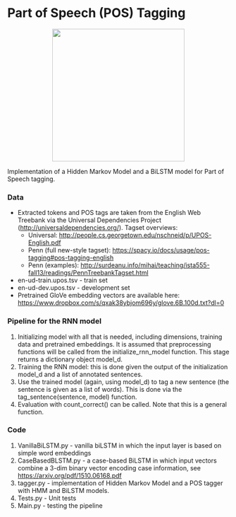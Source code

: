 # Part of Speech (POS) Tagging

<p align="center">
	<img height=300 width=300 src="https://user-images.githubusercontent.com/49988048/196628382-8a43ce69-9905-4e7f-b066-04a60a274095.png">
</p>

Implementation of a Hidden Markov Model and a BiLSTM model for Part of Speech tagging.

### Data
- Extracted tokens and POS tags are taken from the English Web Treebank via the Universal Dependencies Project (http://universaldependencies.org/).
Tagset overviews:
  * Universal: http://people.cs.georgetown.edu/nschneid/p/UPOS-English.pdf
  * Penn (full new-style tagset): https://spacy.io/docs/usage/pos-tagging#pos-tagging-english
  * Penn (examples): http://surdeanu.info/mihai/teaching/ista555-fall13/readings/PennTreebankTagset.html
- en-ud-train.upos.tsv - train set
- en-ud-dev.upos.tsv - development set
- Pretrained GloVe embedding vectors are available here: https://www.dropbox.com/s/qxak38ybjom696y/glove.6B.100d.txt?dl=0

### Pipeline for the RNN model
1.	Initializing model with all that is needed, including dimensions, training data and pretrained embeddings. It is assumed that preprocessing functions will be called from the initialize_rnn_model function. This stage returns a dictionary object model_d. 
2.	Training the RNN model: this is done given the output of the initialization model_d and a list of annotated sentences.
3.	Use the trained model (again, using model_d) to tag a new sentence (the sentence is given as a list of words). This is done via the tag_sentence(sentence, model) function. 
4.	Evaluation with count_correct() can be called. Note that this is a general function. 

### Code
1. VanillaBiLSTM.py - vanilla biLSTM in which the input layer is based on simple word embeddings
2. CaseBasedBLSTM.py - a case-based BiLSTM in which input vectors combine a 3-dim binary vector encoding case information, see https://arxiv.org/pdf/1510.06168.pdf
3. tagger.py - implementation of Hidden Markov Model and a POS tagger with HMM and BiLSTM models.
4. Tests.py - Unit tests
5. Main.py - testing the pipeline
